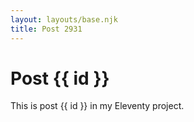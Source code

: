 ```yaml
---
layout: layouts/base.njk
title: Post 2931
---
```


# Post {{ id }}

This is post {{ id }} in my Eleventy project.
